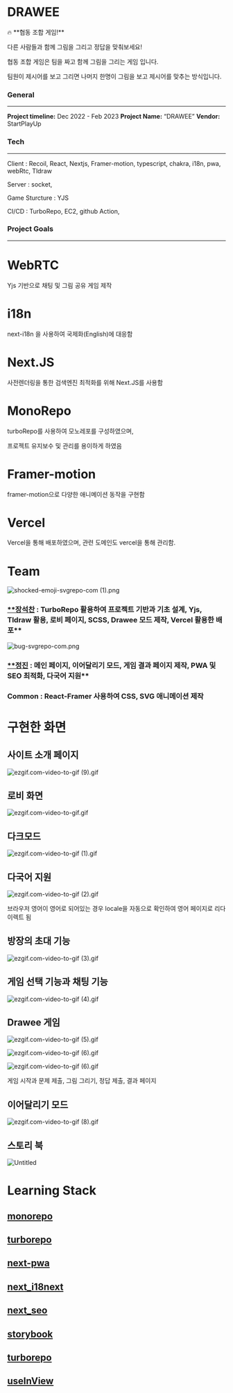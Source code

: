 # DRAWEE

<aside>
🔥 **협동 조합 게임!**

다른 사람들과 함께 그림을 그리고 정답을 맞춰보세요!

협동 조합 게임은 팀을 짜고 함께 그림을 그리는 게임 입니다.

팀원이 제시어를 보고 그리면 나머지 한명이 그림을 보고 제시어를 맞추는 방식입니다.

</aside>

### General

---

**Project timeline:** Dec 2022 - Feb 2023
**Project Name:** “DRAWEE”
**Vendor:** StartPlayUp

### Tech

---

Client : Recoil, React, Nextjs, Framer-motion, typescript, chakra, i18n, pwa, webRtc, Tldraw

Server : socket,

Game Sturcture : YJS

CI/CD : TurboRepo, EC2, github Action,

### Project Goals

---

# WebRTC

Yjs 기반으로 채팅 및 그림 공유 게임 제작

# i18n

next-i18n 을 사용하여 국제화(English)에 대응함

# Next.JS

사전렌더링을 통한 검색엔진 최적화를 위해 Next.JS를 사용함

# MonoRepo

turboRepo를 사용하여 모노레포를 구성하였으며,

프로젝트 유지보수 및 관리를 용이하게 하였음

# Framer-motion

framer-motion으로 다양한 애니메이션 동작을 구현함

# Vercel

Vercel을 통해 배포하였으며, 관련 도메인도 vercel을 통해 관리함.

# **Team**

![shocked-emoji-svgrepo-com (1).png](<document/images/shocked-emoji-svgrepo-com_(1).png>)

### [\*\*장석찬](https://github.com/jsc7727) : TurboRepo 활용하여 프로젝트 기반과 기초 설계, Yjs, Tldraw 활용, 로비 페이지, SCSS, Drawee 모드 제작, Vercel 활용한 배포\*\*

![bug-svgrepo-com.png](document/images/bug-svgrepo-com.png)

### [\*\*정진](https://github.com/TypingOK) : 메인 페이지, 이어달리기 모드, 게임 결과 페이지 제작, PWA 및 SEO 최적화, 다국어 지원\*\*

### **Common : React-Framer 사용하여 CSS, SVG 애니메이션 제작**

# 구현한 화면

## 사이트 소개 페이지

![ezgif.com-video-to-gif (9).gif](<document/images/ezgif.com-video-to-gif_(9).gif>)

## **로비 화면**

![ezgif.com-video-to-gif.gif](document/images/ezgif.com-video-to-gif.gif)

## **다크모드**

![ezgif.com-video-to-gif (1).gif](<document/images/ezgif.com-video-to-gif_(1).gif>)

## **다국어 지원**

![ezgif.com-video-to-gif (2).gif](<document/images/ezgif.com-video-to-gif_(2).gif>)

브라우저 영어이 영어로 되어있는 경우 locale을 자동으로 확인하여 영어 페이지로 리다이렉트 됨

## 방장의 초대 기능

![ezgif.com-video-to-gif (3).gif](<document/images/ezgif.com-video-to-gif_(3).gif>)

## 게임 선택 기능과 채팅 기능

![ezgif.com-video-to-gif (4).gif](<document/images/ezgif.com-video-to-gif_(4).gif>)

## Drawee 게임

![ezgif.com-video-to-gif (5).gif](<document/images/ezgif.com-video-to-gif_(5).gif>)

![ezgif.com-video-to-gif (6).gif](<document/images/ezgif.com-video-to-gif_(6).gif>)

![ezgif.com-video-to-gif (6).gif](<document/images/ezgif.com-video-to-gif_(6)%201.gif>)

게임 시작과 문제 제출, 그림 그리기, 정답 제출, 결과 페이지

## 이어달리기 모드

![ezgif.com-video-to-gif (8).gif](<document/images/ezgif.com-video-to-gif_(8).gif>)

## 스토리 북

![Untitled](document/images/storybook.png)

# Learning Stack

## [monorepo](https://github.com/coop-game/coop/blob/main/document/monorepo.md)

## [turborepo](https://github.com/coop-game/coop/blob/main/document/turborepo.md)

## [next-pwa](https://github.com/coop-game/coop/blob/main/document/next-pwa.md)

## [next_i18next](https://github.com/coop-game/coop/blob/main/document/next_i18next.md)

## [next_seo](https://github.com/coop-game/coop/blob/main/document/next_seo.md)

## [storybook](https://github.com/coop-game/coop/blob/main/document/storybook.md)

## [turborepo](https://github.com/coop-game/coop/blob/main/document/turborepo.md)

## [useInView](https://github.com/coop-game/coop/blob/main/document/useInView.md)
